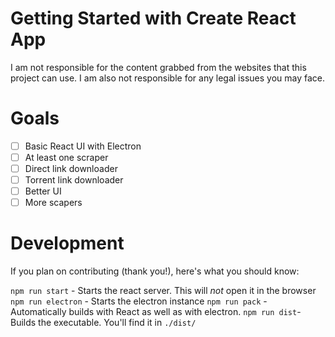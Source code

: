 # Getting Started with Create React App

I am not responsible for the content grabbed from the websites that this project can use. I am also not responsible for any legal issues you may face.

# Goals

- [ ] Basic React UI with Electron
- [ ] At least one scraper
- [ ] Direct link downloader
- [ ] Torrent link downloader
- [ ] Better UI
- [ ] More scapers

# Development

If you plan on contributing (thank you!), here's what you should know:

`npm run start` - Starts the react server. This will *not* open it in the browser
`npm run electron` - Starts the electron instance
`npm run pack` - Automatically builds with React as well as with electron.
`npm run dist`- Builds the executable. You'll find it in `./dist/`